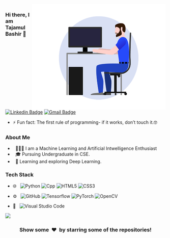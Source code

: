 
<img align="right" src="https://github.com/aayuvraj/aayuvraj/blob/main/devguy3.gif" alt="Code" width="420" height="330">


### Hi there, I am Tajamul Bashir 👋
[![Linkedin Badge](https://img.shields.io/badge/-tajammulbasheer-blue?style=flat-square&logo=Linkedin&logoColor=white&link=https://www.linkedin.com/in/tajammulbasheer/)](https://www.linkedin.com/in/tajammulbasheer/)
[![Gmail Badge](https://img.shields.io/badge/-tajammulbasheer999@gmail.com-c14438?style=flat-square&logo=Gmail&logoColor=white&link=mailto:tajammulbasheer999@gmail.com)](mailto:tajammulbasheer999@gmail.com) 

<!--- 🎯 Portfolio website: [Portfolio](https://tajammulbasheer.github.io/)--->
- ⚡ Fun fact: The first rule of programming- if it works, don’t touch it.🤓

### About Me

- &nbsp; 👨🏻‍💻 I am a Machine Learning and Artificial Intwelligence Enthusiast
- &nbsp; 🎓 Pursuing Undergraduate in CSE.
- &nbsp; 🌱 Learning and exploring Deep Learning.
    
### Tech Stack
- 🌐 &nbsp; 
  ![Python](https://img.shields.io/badge/-Python-000000?style=flat&logo=python)
  ![Cpp](https://img.shields.io/badge/-cpp-333333?style=flat&logo=cplusplus&logoColor=blue)
  ![HTML5](https://img.shields.io/badge/-HTML5-000000?style=flat&logo=HTML5)
  ![CSS3](https://img.shields.io/badge/-CSS3-000000?style=flat&logo=CSS3)

- ⚙️ &nbsp;
  ![GitHub](https://img.shields.io/badge/-GitHub-000000?style=flat&logo=github&logoColor=FFFFFF)
  ![Tensorflow](https://img.shields.io/badge/-Tensorflow-000000?style=flat&logo=tensorflow)
  ![PyTorch](https://img.shields.io/badge/-PyTorch-000000?style=flat&logo=pytorch)
  ![OpenCV](https://img.shields.io/badge/-OpenCV-000000?style=flat&logo=opencv)
- 🔧 &nbsp;
  ![Visual Studio Code](https://img.shields.io/badge/-Visual%20Studio%20Code-333333?style=flat&logo=visual-studio-code&logoColor=007ACC)
 

<a href="https://github.com/tajammulbasheer">
  <img height="180em" src="https://github-readme-stats.vercel.app/api?username=tajammulbasheer&theme=buefy&show_icons=true" />

</a>


<div align="center">
    <h3 align="center">Show some &nbsp;❤️&nbsp; by starring some of the repositories!</h3>
</div>



<!---
tajammulbasheer/tajammulbasheer is a ✨ special ✨ repository because its `README.md` (this file) appears on your GitHub profile.
You can click the Preview link to take a look at your changes.
--->
